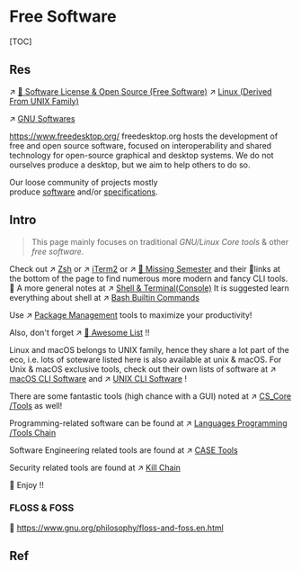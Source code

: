 # Free Software

[TOC]



## Res
↗ [🪪 Software License & Open Source (Free Software)](../../🪪%20Software%20License%20&%20Open%20Source%20(Free%20Software)/Software%20License%20&%20Open%20Source%20(Free%20Software).md)
↗ [Linux (Derived From UNIX Family)](../Linux%20(Derived%20From%20UNIX%20Family).md)

↗ [GNU Softwares](../🐑%20GNU%20(GNU's%20Not%20Unix)/GNU%20Softwares.md)

https://www.freedesktop.org/
freedesktop.org hosts the development of free and open source software, focused on interoperability and shared technology for open-source graphical and desktop systems. We do not ourselves produce a desktop, but we aim to help others to do so.

Our loose community of projects mostly produce [software](https://www.freedesktop.org/wiki/Software/) and/or [specifications](https://www.freedesktop.org/wiki/Specifications/).



## Intro
> This page mainly focuses on traditional *GNU/Linux Core tools* & other *free software*.

Check out ↗ [Zsh](../../🐚%20Shell%20&%20Terminal(Console)/🦞%20Shell%20Implementations%20&%20Script%20Programming/Zsh/Zsh.md) or ↗ [iTerm2](../../🐚%20Shell%20&%20Terminal(Console)/Terminal%20Emulators/iTerm2.md) or ↗ [🏫 Missing Semester](../../../../🗺%20CS_Overview/🏫%20Missing%20Semester.md) and their 🔗links at the bottom of the page to find numerous more modern and fancy CLI tools. 🎉
A more general notes at ↗ [Shell & Terminal(Console)](../../🐚%20Shell%20&%20Terminal(Console)/Shell%20&%20Terminal(Console).md)
It is suggested learn everything about shell at ↗ [Bash Builtin Commands](../../🐚%20Shell%20&%20Terminal(Console)/🦞%20Shell%20Implementations%20&%20Script%20Programming/Bash/⛹🏻‍♂️%20Bash%20Builtin%20Commands/Bash%20Builtin%20Commands.md)

Use ↗ [Package Management](../../🐚%20Shell%20&%20Terminal(Console)/📦%20Package%20Management/Package%20Management.md) tools to maximize your productivity! 

Also, don't forget ↗ [🤯 Awesome List](../../../../🗺%20CS_Overview/🕶️%20Awesome%20List/🤯%20Awesome%20List.md) !!

Linux and macOS belongs to UNIX family, hence they share a lot part of the eco, i.e. lots of soteware listed here is also available at unix & macOS. For Unix & macOS exclusive tools, check out their own lists of software at ↗ [macOS CLI Software](../../Apple/macOS%20(Derived%20From%20UNIX%20Family)/🪓%20macOS%20CLI%20Software/macOS%20CLI%20Software.md) and ↗ [UNIX CLI Software](../../UNIX%20Family/🪓%20UNIX%20CLI%20Software/UNIX%20CLI%20Software.md) !

There are some fantastic tools (high chance with a GUI) noted at ↗ [CS_Core /Tools](../../../🧰%20Generic%20Tools/Generic%20Tools.md) as well!

Programming-related software can be found at ↗ [Languages Programming /Tools Chain](../../../👩‍💻%20Programming%20Methodology%20and%20Languages/🛠️%20Programming%20Tools%20Chain/Programming%20Tools%20Chain.md)

Software Engineering related tools are found at ↗ [CASE Tools](../../../../Software%20Engineering/CASE%20Tools/CASE%20Tools.md)

Security related tools are found at ↗ [Kill Chain](../../../../CyberSecurity/☠️%20Kill%20Chain/Kill%20Chain.md)

🥳 Enjoy !!



### FLOSS & FOSS
🔗 https://www.gnu.org/philosophy/floss-and-foss.en.html



## Ref